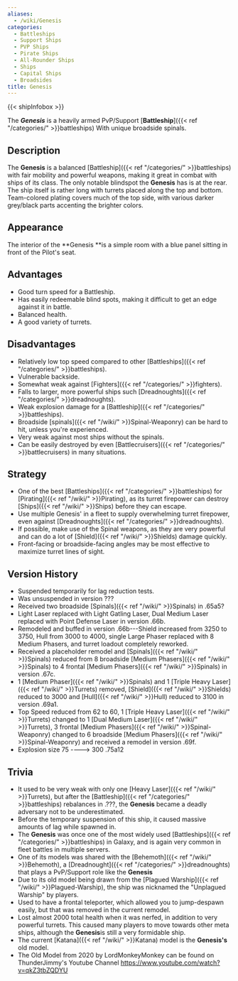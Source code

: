 ```yaml
---
aliases:
  - /wiki/Genesis
categories:
  - Battleships
  - Support Ships
  - PVP Ships
  - Pirate Ships
  - All-Rounder Ships
  - Ships
  - Capital Ships
  - Broadsides
title: Genesis
---
```


{{< shipInfobox >}}

The **_Genesis_** is a heavily armed PvP/Support [**Battleship**]({{< ref "/categories/" >}}battleships) With unique broadside spinals.

## Description

The **Genesis** is a balanced [Battleship]({{< ref "/categories/" >}}battleships) with fair mobility and powerful weapons, making it great in combat with ships of its class. The only notable blindspot the **Genesis** has is at the rear. The ship itself is rather long with turrets placed along the top and bottom. Team-colored plating covers much of the top side, with various darker grey/black parts accenting the brighter colors.

## Appearance

The interior of the **Genesis **is a simple room with a blue panel sitting in front of the Pilot's seat.

## Advantages

- Good turn speed for a Battleship.
- Has easily redeemable blind spots, making it difficult to get an edge against it in battle.
- Balanced health.
- A good variety of turrets.

## Disadvantages

- Relatively low top speed compared to other [Battleships]({{< ref "/categories/" >}}battleships).
- Vulnerable backside.
- Somewhat weak against [Fighters]({{< ref "/categories/" >}}fighters).
- Falls to larger, more powerful ships such [Dreadnoughts]({{< ref "/categories/" >}}dreadnoughts).
- Weak explosion damage for a [Battleship]({{< ref "/categories/" >}}battleships).
- Broadside [spinals]({{< ref "/wiki/" >}}Spinal-Weaponry) can be hard to hit, unless you're experienced.
- Very weak against most ships without the spinals.
- Can be easily destroyed by even [Battlecruisers]({{< ref "/categories/" >}}battlecruisers) in many situations.

## Strategy

- One of the best [Battleships]({{< ref "/categories/" >}}battleships) for [Pirating]({{< ref "/wiki/" >}}Pirating), as its turret firepower can destroy [Ships]({{< ref "/wiki/" >}}Ships) before they can escape.
- Use multiple Genesis' in a fleet to supply overwhelming turret firepower, even against [Dreadnoughts]({{< ref "/categories/" >}}dreadnoughts).
- If possible, make use of the Spinal weapons, as they are very powerful and can do a lot of [Shield]({{< ref "/wiki/" >}}Shields) damage quickly.
- Front-facing or broadside-facing angles may be most effective to maximize turret lines of sight.

## Version History

- Suspended temporarily for lag reduction tests.
- Was unsuspended in version ???
- Received two broadside [Spinals]({{< ref "/wiki/" >}}Spinals) in .65a5?
- Light Laser replaced with Light Gatling Laser, Dual Medium Laser replaced with Point Defense Laser in version .66b.
- Remodeled and buffed in version .66b---Shield increased from 3250 to 3750, Hull from 3000 to 4000, single Large Phaser replaced with 8 Medium Phasers, and turret loadout completely reworked.
- Received a placeholder remodel and [Spinals]({{< ref "/wiki/" >}}Spinals) reduced from 8 broadside [Medium Phasers]({{< ref "/wiki/" >}}Spinals) to 4 frontal [Medium Phasers]({{< ref "/wiki/" >}}Spinals) in version .67c.
- 1 [Medium Phaser]({{< ref "/wiki/" >}}Spinals) and 1 [Triple Heavy Laser]({{< ref "/wiki/" >}}Turrets) removed, [Shield]({{< ref "/wiki/" >}}Shields) reduced to 3000 and [Hull]({{< ref "/wiki/" >}}Hull) reduced to 3100 in version .69a1.
- Top Speed reduced from 62 to 60, 1 [Triple Heavy Laser]({{< ref "/wiki/" >}}Turrets) changed to 1 [Dual Medium Laser]({{< ref "/wiki/" >}}Turrets), 3 frontal [Medium Phasers]({{< ref "/wiki/" >}}Spinal-Weaponry) changed to 6 broadside [Medium Phasers]({{< ref "/wiki/" >}}Spinal-Weaponry) and received a remodel in version .69f.
- Explosion size 75 ----> 300 .75a12

## Trivia

- It used to be very weak with only one [Heavy Laser]({{< ref "/wiki/" >}}Turrets), but after the [Battleship]({{< ref "/categories/" >}}battleships) rebalances in .???, the **Genesis** became a deadly adversary not to be underestimated.
- Before the temporary suspension of this ship, it caused massive amounts of lag while spawned in.
- The **Genesis** was once one of the most widely used [Battleships]({{< ref "/categories/" >}}battleships) in Galaxy, and is again very common in fleet battles in multiple servers.
- One of its models was shared with the [Behemoth]({{< ref "/wiki/" >}}Behemoth), a [Dreadnought]({{< ref "/categories/" >}}dreadnoughts) that plays a PvP/Support role like the **Genesis**
- Due to its old model being drawn from the [Plagued Warship]({{< ref "/wiki/" >}}Plagued-Warship), the ship was nicknamed the "Unplagued Warship" by players.
- Used to have a frontal teleporter, which allowed you to jump-despawn easily, but that was removed in the current remodel.
- Lost almost 2000 total health when it was nerfed, in addition to very powerful turrets. This caused many players to move towards other meta ships, although the **Genesis**is still a very formidable ship.
- The current [Katana]({{< ref "/wiki/" >}}Katana) model is the **Genesis's** old model.
- The Old Model from 2020 by LordMonkeyMonkey can be found on ThunderJimmy's Youtube Channel <https://www.youtube.com/watch?v=qkZ3tbZQDYU>
